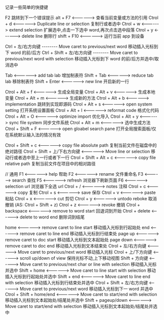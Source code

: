 记录一些简单的快捷键

F2 跳转到下一个错误提示
alt + F7 <------> 查看当前变量或方法的引用
Ctrol + d <------> Duplicate line or selection 复制行或者选中
Ctrol + w <------> extend selection 扩展选中,点击一下选中 word,再次点击选中段落
Ctrol + y <------> delete line 删除行
shift + F10 <------> 运行当前 app 到设备

Ctrl + 左/右方向键 -------- Move caret to previous/next word 移动插入光标到下 word 的前/后方
Ctrl + Shift + 左/右方向键 -------- Move caret to previous/next word with selection 移动插入光标到下 word 的前/后方并选中/取消选中

Tab <------> add tab lab 增加制表符
Shift + Tab <------> reduce tab lab 移除制表符
Shift + Enter <------> new line 开启新的一行

Ctrol + Alt + f <------> 生成全局变量
Ctrol + Alt + v <------> 生成本地变量
Ctrol + Alt + m <------> 生成新的方法
Ctrol + Alt + b <------> implementation 跳转到实现即源码
Ctrol + Alt + s <------> open system setting 打开系统设置面板
Ctrol + Alt + l <------> reformat code 格式化代码
Ctrol + Alt + O <------> optimize import 优化导入
Ctrol + Alt + y <------> sync file system 同步文件系统
Ctrol + Alt + m <------> 选中生成方法
Ctrol + Shift + F <------> open gloabel search pane 打开全局搜索面板/仅在系统默认输入法的情况有效

Ctrol + Shift + c <------> copy file absolute path 复制当前文件在磁盘中的绝对路径
Ctrol + Shift + 上/下右方向键 <------> Move line or selection 移动行或者选中至上一行或者下一行
Ctrol + Shift + Alt + c <------> copy file relative path 复制当前文件在项目中的相对路径

<!-- 45454 -->

// 通用
F1 <------> help 帮助
F2 <------> rename 文件重命名
F3 <------> search 查找
F5 <------> refresh 浏览器下刷新页面
F6 <------> selection url 浏览器下全选 url
Ctrol + / <------> notes 注释
Ctrol + c <------> copy 复制
Ctrol + s <------> save 保存
Ctrol + v <------> paste 粘贴
Ctrol + x <------> cut 剪切
Ctrol + y <------> untodo reboke 取消撤销 (AS: Ctrol + Shift + z)
Ctrol + z <------> revoke 撤销
Ctrol + backspace <------> remove to word start 回退词到开始
Ctrol + delete <------> delete to word end 删除词到结尾

home <------> remove caret to line start 移动插入光标到行起始处
end <------> remove caret to line end 移动插入光标到行结束处
page up <------> remove caret to doc start 移动插入光标到文本起始处
page down <------> remove caret to doc end 移动插入光标到文本结束处
Ctrol + 左/右方向键 <------> Move caret to previous/next word 移动插入光标
Ctrol + 上/下方向键 <------> scroll up/down of view 保持光标不动,上下移动视图
Shift + 方向键 <------> Move caret to previous/next char or line with selection 移动插入光标并选中
Shift + home <------> Move caret to line start with selection 移动插入光标到行起始处并选中
Shift + end <------> Move caret to line end with selection 移动插入光标到行结束处并选中
Ctrol + Shift + 左/右方向键 <------> Move caret to previous/next word 移动插入光标到下一 word 并选中
Ctrol + Shift + home/end <------> Move caret to start/end with selection 移动插入光标到文本起始处/结尾处并选中
Shift + pageup/down <------> Move caret to start/end with selection 移动插入光标到文本起始处/结尾处并选中
